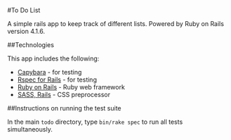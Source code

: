 #To Do List

A simple rails app to keep track of different lists. Powered by Ruby on Rails version 4.1.6.

##Technologies

This app includes the following:
* [Capybara](http://jnicklas.github.io/capybara/) - for testing
* [Rspec for Rails](https://github.com/rspec/rspec-rails) - for testing
* [Ruby on Rails](http://rubyonrails.org/) - Ruby web framework
* [SASS, Rails](https://github.com/rails/sass-rails) - CSS preprocessor

##Instructions on running the test suite

In the main ```todo``` directory, type ```bin/rake spec``` to run all tests simultaneously. 

